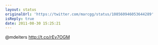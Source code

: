 ```yaml
---
layout: status
originalUrl: 'https://twitter.com/marcgg/status/108560946053644289'
isReply: true
date: 2011-08-30 15:25:21
---
```


@mdeiters http://t.co/rEv7OGM
